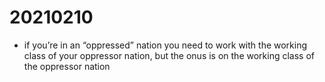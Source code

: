 # 20210210

-   if you&rsquo;re in an &ldquo;oppressed&rdquo; nation you need to work with the working class of your oppressor nation, but the onus is on the working class of the oppressor nation
